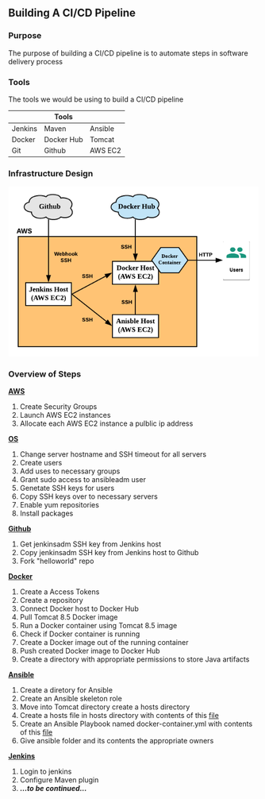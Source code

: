 ## Building A CI/CD Pipeline


### Purpose

The purpose of building a CI/CD pipeline is to automate steps in software delivery process


### Tools

The tools we would be using to build a CI/CD pipeline

|         |   **Tools**   |            |
|---------|---------------|------------|
| Jenkins |     Maven     |   Ansible  |
|  Docker |  Docker Hub   |   Tomcat   |
|   Git   |    Github     |   AWS EC2  |



### Infrastructure Design
![Infrastructure Design](https://github.com/hadriane/cicd_pipeline_java/blob/master/images/Infrastructure_Design.png)


### Overview of Steps

**[AWS](https://github.com/hadriane/cicd_pipeline_java/blob/master/steps/aws.md)**
1. Create Security Groups
2. Launch AWS EC2 instances
3. Allocate each AWS EC2 instance a pulblic ip address

**[OS](https://github.com/hadriane/cicd_pipeline_java/blob/master/steps/os.md)**
1. Change server hostname and SSH timeout for all servers
2. Create users
3. Add uses to necessary groups
4. Grant sudo access to ansibleadm user
5. Genetate SSH keys for users
6. Copy SSH keys over to necessary servers
7. Enable yum repositories
8. Install packages

**[Github](https://github.com/hadriane/cicd_pipeline_java/blob/master/steps/github.md)**
1. Get jenkinsadm SSH key from Jenkins host
2. Copy jenkinsadm SSH key from Jenkins host to Github
3. Fork "helloworld" repo

**[Docker](https://github.com/hadriane/cicd_pipeline_java/blob/master/steps/docker.md)**
1. Create a Access Tokens
2. Create a repository
3. Connect Docker host to Docker Hub
4. Pull Tomcat 8.5 Docker image
5. Run a Docker container using Tomcat 8.5 image
6. Check if Docker container is running
7. Create a Docker image out of the running container
8. Push created Docker image to Docker Hub
9. Create a directory with appropriate permissions to store Java artifacts
 
**[Ansible](https://github.com/hadriane/cicd_pipeline_java/blob/master/steps/ansible.md)**
1. Create a diretory for Ansible
2. Create an Ansible skeleton role
3. Move into Tomcat directory create a hosts directory
4. Create a hosts file in hosts directory with contents of this [file](https://github.com/hadriane/cicd_pipeline_java/blob/master/ansible_roles/hosts)
5. Create an Ansible Playbook named docker-container.yml with contents of this [file](https://github.com/hadriane/cicd_pipeline_java/blob/master/ansible_roles/docker-container.yml)
6. Give ansible folder and its contents the appropriate owners

**[Jenkins](https://github.com/hadriane/cicd_pipeline_java/blob/master/steps/jenkins.md)**
1. Login to jenkins
2. Configure Maven plugin
3. ***...to be continued...***
